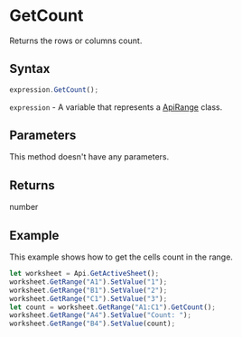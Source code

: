 # GetCount

Returns the rows or columns count.

## Syntax

```javascript
expression.GetCount();
```

`expression` - A variable that represents a [ApiRange](../ApiRange.md) class.

## Parameters

This method doesn't have any parameters.

## Returns

number

## Example

This example shows how to get the cells count in the range.

```javascript editor-xlsx
let worksheet = Api.GetActiveSheet();
worksheet.GetRange("A1").SetValue("1");
worksheet.GetRange("B1").SetValue("2");
worksheet.GetRange("C1").SetValue("3");
let count = worksheet.GetRange("A1:C1").GetCount();
worksheet.GetRange("A4").SetValue("Count: ");
worksheet.GetRange("B4").SetValue(count);
```
